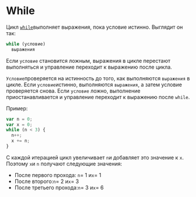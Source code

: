 # While

Цикл [`while`](https://developer.mozilla.org/ru/docs/Web/JavaScript/Reference/Statements/while)выполняет выражения, пока условие истинно. Выглядит он так:

```javascript
while (условие)
  выражения
```

Если `условие` становится ложным, выражения в цикле перестают выполняться и управление переходит к выражению после цикла.

`Условие`проверяется на истинность до того, как выполняются `выражения` в цикле. Если `условие`истинно, выполняются `выражения`, а затем условие проверяется снова. Если `условие` ложно, выполнение приостанавливается и управление переходит к выражению после `while`.

Пример:

```javascript
var n = 0;
var x = 0;
while (n < 3) {
  n++;
  x += n;
}
```

С каждой итерацией цикл увеличивает `n`и добавляет это значение к `x`. Поэтому `x`и `n` получают следующие значения:

* После первого прохода: `n`= 1 и`x`= 1
* После второго:`n`= 2 и`x`= 3
* После третьего прохода:`n`= 3 и`x`= 6

